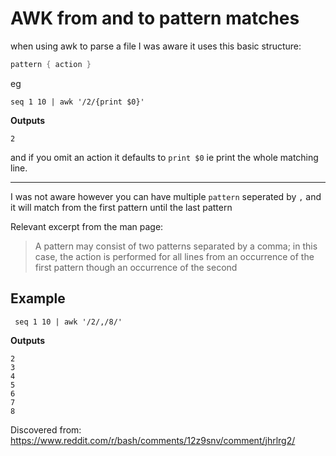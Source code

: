 # AWK from and to pattern matches

when using awk to parse a file I was aware it uses this basic structure:

```awk
pattern { action }
```

eg
```shell
seq 1 10 | awk '/2/{print $0}'
```
**Outputs**
```text
2
```

and if you omit an action it defaults to `print $0` ie print the whole matching line.

-----

I was not aware however you can have multiple `pattern` seperated by `,` and it will match from the first pattern until the last pattern


Relevant excerpt from the man page:

>A pattern may consist of two patterns separated by a comma; in this case, the action is performed for all lines from an occurrence of the first pattern though an occurrence of the second
> 
## Example

```shell
 seq 1 10 | awk '/2/,/8/'
```

**Outputs**
```text
2
3
4
5
6
7
8
```

Discovered from: https://www.reddit.com/r/bash/comments/12z9snv/comment/jhrlrg2/
